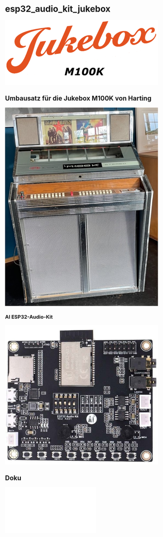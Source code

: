 # esp32_audio_kit_jukebox
![Image jukebox M100K](./data/Logo_Jukebox.png)

## Umbausatz für die Jukebox M100K von Harting

![M100K von Harting](harting_m100k.jpg)

### AI ESP32-Audio-Kit
![ESP32-Audio-Kit](esp32_audio_kit.jpg)

## Doku

![Doku](./doc/esp32_audio_kid_jukebox.pdf)
